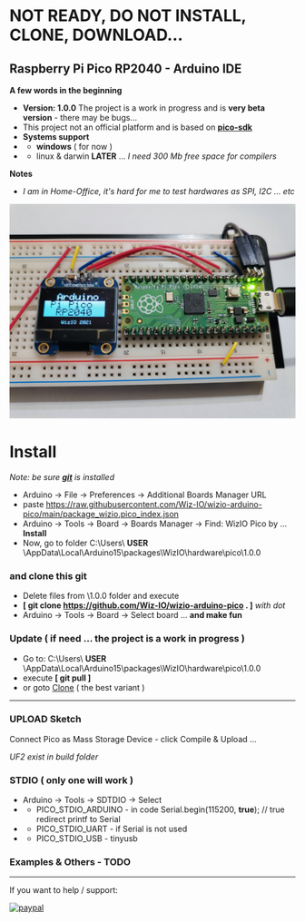 # NOT READY, DO NOT INSTALL, CLONE, DOWNLOAD... 

## Raspberry Pi Pico RP2040 - Arduino IDE

**A few words in the beginning**
* **Version: 1.0.0** The project is a work in progress and is **very beta version** - there may be bugs...
* This project not an official platform and is based on [**pico-sdk**](https://github.com/raspberrypi/pico-sdk)
* **Systems support**
* * **windows** ( for now )
* * linux & darwin **LATER** ... _I need 300 Mb free space for compilers_

**Notes**
* _I am in Home-Office, it's hard for me to test hardwares as SPI, I2C ... etc_

![pico](https://raw.githubusercontent.com/Wiz-IO/LIB/master/pico/a1.jpg)

# Install
_Note: be sure [**git**](https://git-scm.com/downloads) is installed_
* Arduino -> File -> Preferences -> Additional Boards Manager URL
* paste https://raw.githubusercontent.com/Wiz-IO/wizio-arduino-pico/main/package_wizio.pico_index.json
* Arduino -> Tools -> Board -> Boards Manager -> Find: WizIO Pico by ... **Install**
* Now, go to folder C:\Users\ **USER** \AppData\Local\Arduino15\packages\WizIO\hardware\pico\1.0.0
### and clone this git
* Delete files from \1.0.0 folder and execute
* **[ git clone https://github.com/Wiz-IO/wizio-arduino-pico . ]** _with dot_
* Arduino -> Tools -> Board -> Select board ... **and make fun**

### Update ( if need ... the project is a work in progress )
* Go to: C:\Users\ **USER** \AppData\Local\Arduino15\packages\WizIO\hardware\pico\1.0.0
* execute **[ git pull ]**
* or goto [Clone](https://github.com/Wiz-IO/wizio-arduino-pico/blob/master/README.md#clone) ( the best variant )

***
### UPLOAD Sketch

Connect Pico as Mass Storage Device - click Compile & Upload ...

_UF2 exist in build folder_

### STDIO ( only one will work )
* Arduino -> Tools -> SDTDIO -> Select
* * PICO_STDIO_ARDUINO - in code Serial.begin(115200, **true**); // true redirect printf to Serial
* * PICO_STDIO_UART - if Serial is not used
* * PICO_STDIO_USB - tinyusb

### Examples & Others - TODO

***

If you want to help / support:  

[![paypal](https://www.paypalobjects.com/en_US/i/btn/btn_donate_SM.gif)](https://www.paypal.com/cgi-bin/webscr?cmd=_s-xclick&hosted_button_id=ESUP9LCZMZTD6)

